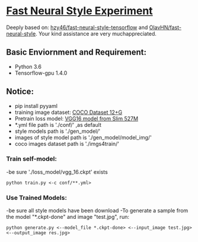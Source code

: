 # [Fast Neural Style Experiment](https://arxiv.org/abs/1603.08155)

Deeply based on:
 [hzy46/fast-neural-style-tensorflow](https://github.com/hzy46/fast-neural-style-tensorflow) and [OlavHN/fast-neural-style](https://github.com/OlavHN/fast-neural-style). 
 Your kind assistance are very muchappreciated.

## Basic Enviornment and Requirement:
- Python 3.6
- Tensorflow-gpu 1.4.0

## Notice: 

- pip install pyyaml
- training image dataset: [COCO Dataset 12+G](http://msvocds.blob.core.windows.net/coco2014/train2014.zip) 
- Pretrain loss model: [VGG16 model from Slim 527M](http://download.tensorflow.org/models/vgg_16_2016_08_28.tar.gz)  
- *.yml file path is './conf/' ,as default
- style models path is './gen_model/'
- images of style model path is './gen_model/model_img/'
- coco images dataset path is './imgs4train/'

### Train self-model:

-be sure './loss_model/vgg_16.ckpt' exists
```
python train.py <-c conf/**.yml> 
```

### Use Trained Models:
-be sure all style models have been download
-To generate a sample from the model "*.ckpt-done" and image "test.jpg", run:
```
python generate.py <--model_file *.ckpt-done> <--input_image test.jpg> <--output_image res.jpg>
```
